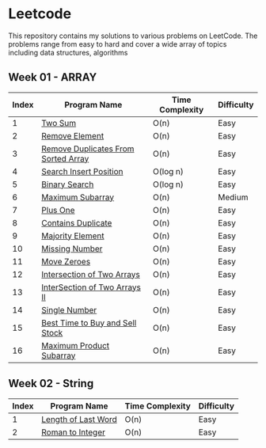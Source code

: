 # Leetcode 

This repository contains my solutions to various problems on LeetCode. The problems range from easy to hard and cover a wide array of topics including data structures, algorithms

## Week 01 - ARRAY
| Index | Program Name                                                                                              | Time Complexity | Difficulty |
|-------|-----------------------------------------------------------------------------------------------------------|-----------------|------------|
| 1     | [Two Sum](https://leetcode.com/problems/two-sum/)                                                         | O(n)            | Easy       |
| 2     | [Remove Element](https://leetcode.com/problems/remove-element/)                                           | O(n)            | Easy       |
| 3     | [Remove Duplicates From Sorted Array](https://leetcode.com/problems/remove-duplicates-from-sorted-array/) | O(n)            | Easy       |
| 4     | [Search Insert Position](https://leetcode.com/problems/search-insert-position/)                           | O(log n)            | Easy       |
| 5     | [Binary Search](https://leetcode.com/problems/binary-search/)                                             | O(log n)            | Easy       |
| 6     | [Maximum Subarray](https://leetcode.com/problems/maximum-subarray/)                                       | O(n)            | Medium      |
| 7     | [Plus One](https://leetcode.com/problems/plus-one/)                                                       | O(n)            | Easy      |
| 8     | [Contains Duplicate](https://leetcode.com/problems/contains-duplicate/)                                   | O(n)            | Easy      |
| 9     | [Majority Element](https://leetcode.com/problems/majority-element/)                                       | O(n)            | Easy      |
| 10    | [Missing Number](https://leetcode.com/problems/missing-number/)                                           | O(n)            | Easy      |
| 11    | [Move Zeroes](https://leetcode.com/problems/move-zeroes/)                                                 | O(n)            | Easy      |
| 12    | [Intersection of Two Arrays](https://leetcode.com/problems/intersection-of-two-arrays)                    | O(n)            | Easy      |
| 13    | [InterSection of Two Arrays II](https://leetcode.com/problems/intersection-of-two-arrays-ii/)             | O(n)            | Easy      |
| 14    | [Single Number](https://leetcode.com/problems/single-number/)                                             | O(n)            | Easy      |
| 15    | [Best Time to Buy and Sell Stock](https://leetcode.com/problems/best-time-to-buy-and-sell-stock/)         | O(n)            | Easy       |
| 16    | [Maximum Product Subarray](https://leetcode.com/problems/maximum-product-subarray/)                       | O(n)            | Easy      |
## Week 02 - String
| Index | Program Name                                                                       | Time Complexity | Difficulty |
|-------|------------------------------------------------------------------------------------|-----------------|------------|
| 1     | [Length of Last Word](https://leetcode.com/problems/length-of-last-word/)          | O(n)            | Easy       |
| 2     | [Roman to Integer](https://leetcode.com/problems/roman-to-integer/)                | O(n)            | Easy       |
